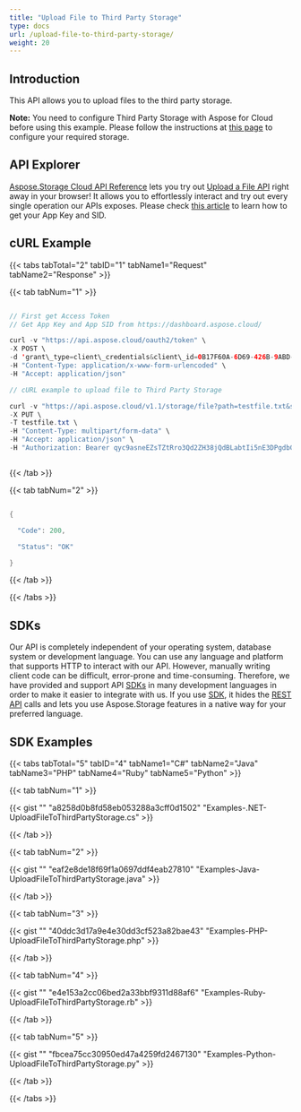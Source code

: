 ```yaml
---
title: "Upload File to Third Party Storage"
type: docs
url: /upload-file-to-third-party-storage/
weight: 20
---
```


## **Introduction**
This API allows you to upload files to the third party storage.

**Note:** You need to configure Third Party Storage with Aspose for Cloud before using this example. Please follow the instructions at [this page](https://docs.aspose.cloud/display/totalcloud/How+to+Configure+3rd+Party+Cloud+Storages) to configure your required storage.
## **API Explorer**
[Aspose.Storage Cloud API Reference](https://apireference.aspose.cloud/storage/) lets you try out [Upload a File API](https://apireference.aspose.cloud/storage/#!/File/PutCreate) right away in your browser! It allows you to effortlessly interact and try out every single operation our APIs exposes. Please check [this article](https://docs.aspose.cloud/display/totalcloud/Create+New+App+and+Get+App+Key+and+SID) to learn how to get your App Key and SID.
## **cURL Example**
{{< tabs tabTotal="2" tabID="1" tabName1="Request" tabName2="Response" >}}

{{< tab tabNum="1" >}}

```java

// First get Access Token
// Get App Key and App SID from https://dashboard.aspose.cloud/

curl -v "https://api.aspose.cloud/oauth2/token" \
-X POST \
-d 'grant\_type=client\_credentials&client\_id=0B17F60A-6D69-426B-9ABD-79F35A6E9F7B&client\_secret=53b8b19adffa41a3e87dbbd8858977ae' \
-H "Content-Type: application/x-www-form-urlencoded" \
-H "Accept: application/json"

// cURL example to upload file to Third Party Storage

curl -v "https://api.aspose.cloud/v1.1/storage/file?path=testfile.txt&storage=DropboxStorage" \
-X PUT \
-T testfile.txt \
-H "Content-Type: multipart/form-data" \
-H "Accept: application/json" \
-H "Authorization: Bearer qyc9asneEZsTZtRro3Qd2ZH38jQdBLabtIi5nE3DPgdbGolk0K8RQwB1kC1umqfp4rAKeP8gFTIRSRhl6uShnbX70X-\_ieDHPAK1cCAH1Kiq6fz8lnHZc-zXmHir\_TxsXrjvsjMGDwRmhjncUDMPhEU4Ah8rq0XT-8Q\_dz2lWCnJsrYMXp8S2jf0QRb3xmIT5Bw1lRxsDa9PeBQ9BxDPBNYBepAUKkjNCSywA4nnoAIBeKc6mt7cmIO3J3Kv4mYk\_r2z1Mog\_lgmFmzYrLLPTcKNUzFHOtSAjMlz8Tn2uyihbfXJVqu7pCDd6I1yIxvcHbNIgBd01tFTjQpHUh\_Pr5sKyhXg0RYLZNOSrREuRqcR04mSfR\_E9RsN5k1TReZxhfUY8oacfCeUIMysGOvGB-F9J5DR41DwkxrezAeYUPE8hGBm"



```

{{< /tab >}}

{{< tab tabNum="2" >}}

```java

{

  "Code": 200,

  "Status": "OK"

}

```

{{< /tab >}}

{{< /tabs >}}
## **SDKs**
Our API is completely independent of your operating system, database system or development language. You can use any language and platform that supports HTTP to interact with our API. However, manually writing client code can be difficult, error-prone and time-consuming. Therefore, we have provided and support API [SDKs](https://github.com/aspose-storage-cloud) in many development languages in order to make it easier to integrate with us. If you use [SDK](https://github.com/aspose-storage-cloud), it hides the [REST API](https://apireference.aspose.cloud/storage/#!/File/PutCreate) calls and lets you use Aspose.Storage features in a native way for your preferred language.
## **SDK Examples**
{{< tabs tabTotal="5" tabID="4" tabName1="C#" tabName2="Java" tabName3="PHP" tabName4="Ruby" tabName5="Python" >}}

{{< tab tabNum="1" >}}

{{< gist "" "a8258d0b8fd58eb053288a3cff0d1502" "Examples-.NET-UploadFileToThirdPartyStorage.cs" >}}

{{< /tab >}}

{{< tab tabNum="2" >}}

{{< gist "" "eaf2e8de18f69f1a0697ddf4eab27810" "Examples-Java-UploadFileToThirdPartyStorage.java" >}}

{{< /tab >}}

{{< tab tabNum="3" >}}

{{< gist "" "40ddc3d17a9e4e30dd3cf523a82bae43" "Examples-PHP-UploadFileToThirdPartyStorage.php" >}}

{{< /tab >}}

{{< tab tabNum="4" >}}

{{< gist "" "e4e153a2cc06bed2a33bbf9311d88af6" "Examples-Ruby-UploadFileToThirdPartyStorage.rb" >}}

{{< /tab >}}

{{< tab tabNum="5" >}}

{{< gist "" "fbcea75cc30950ed47a4259fd2467130" "Examples-Python-UploadFileToThirdPartyStorage.py" >}}

{{< /tab >}}

{{< /tabs >}}

